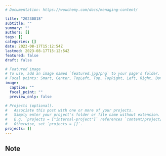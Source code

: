 ```yaml
---
# Documentation: https://wowchemy.com/docs/managing-content/

title: "20230818"
subtitle: ""
summary: ""
authors: []
tags: []
categories: []
date: 2023-08-17T15:12:54Z
lastmod: 2023-08-17T15:12:54Z
featured: false
draft: false

# Featured image
# To use, add an image named `featured.jpg/png` to your page's folder.
# Focal points: Smart, Center, TopLeft, Top, TopRight, Left, Right, BottomLeft, Bottom, BottomRight.
image:
  caption: ""
  focal_point: ""
  preview_only: false

# Projects (optional).
#   Associate this post with one or more of your projects.
#   Simply enter your project's folder or file name without extension.
#   E.g. `projects = ["internal-project"]` references `content/project/deep-learning/index.md`.
#   Otherwise, set `projects = []`.
projects: []
---
```


## Note

